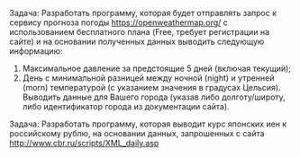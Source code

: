 Задача: Разработать программу, которая будет отправлять запрос к сервису прогноза погоды https://openweathermap.org/  с использованием бесплатного плана (Free, требует регистрации на сайте) и на основании полученных данных выводить следующую информацию:
1. Максимальное давление за предстоящие 5 дней (включая текущий);
2. День с минимальной разницей между ночной (night) и утренней (morn) температурой (с указанием значения в градусах Цельсия).
Выводить данные для Вашего города (указав либо долготу/широту, либо идентификатор города из документации сайта).

Задача: Разработать программу, которая выводит курс японских иен к российскому рублю, на основании данных, запрошенных с сайта http://www.cbr.ru/scripts/XML_daily.asp 
